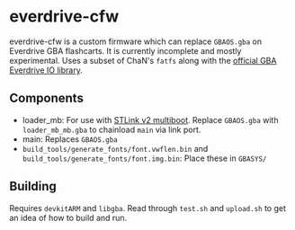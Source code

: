 # everdrive-cfw

everdrive-cfw is a custom firmware which can replace `GBAOS.gba` on Everdrive GBA flashcarts. It is currently incomplete and mostly experimental. Uses a subset of ChaN's `fatfs` along with the [official GBA Everdrive IO library](https://krikzz.com/pub/support/everdrive-gba/development/).

## Components

 - loader_mb: For use with [STLink v2 multiboot](https://github.com/shinyquagsire23/stlink_gba_multiboot). Replace `GBAOS.gba` with `loader_mb_mb.gba` to chainload `main` via link port.
 - main: Replaces `GBAOS.gba`
 - `build_tools/generate_fonts/font.vwflen.bin` and `build_tools/generate_fonts/font.img.bin`: Place these in `GBASYS/`

## Building

Requires `devkitARM` and `libgba`. Read through `test.sh` and `upload.sh` to get an idea of how to build and run.